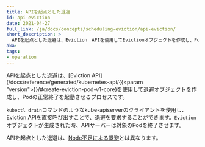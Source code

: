 ```yaml
---
title: APIを起点とした退避
id: api-eviction
date: 2021-04-27
full_link: /ja/docs/concepts/scheduling-eviction/api-eviction/
short_description: >
  APIを起点とした退避は、Eviction　APIを使用してEvictionオブジェクトを作成し、Podの正常終了を起動させるプロセスです。
aka:
tags:
- operation
---
```

APIを起点とした退避は、[Eviction API](/docs/reference/generated/kubernetes-api/{{<param "version">}}/#create-eviction-pod-v1-core)を使用して退避オブジェクトを作成し、Podの正常終了を起動させるプロセスです。


<!--more-->

`kubectl drain`コマンドのようなkube-apiserverのクライアントを使用し、Eviction APIを直接呼び出すことで、退避を要求することができます。`Eviction`オブジェクトが生成された時、APIサーバーは対象のPodを終了させます。

APIを起点とした退避は、[Node不足による退避](/docs/concepts/scheduling-eviction/eviction/#kubelet-eviction)とは異なります。

